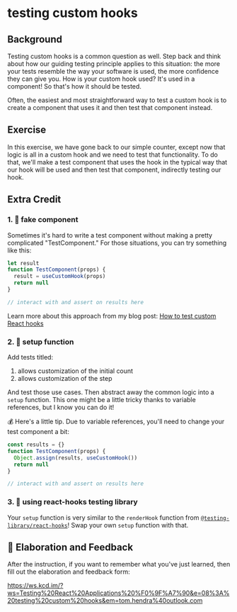 # testing custom hooks

## Background

Testing custom hooks is a common question as well. Step back and think about how
our guiding testing principle applies to this situation: the more your tests
resemble the way your software is used, the more confidence they can give you.
How is your custom hook used? It's used in a component! So that's how it should
be tested.

Often, the easiest and most straightforward way to test a custom hook is to
create a component that uses it and then test that component instead.

## Exercise

In this exercise, we have gone back to our simple counter, except now that logic
is all in a custom hook and we need to test that functionality. To do that,
we'll make a test component that uses the hook in the typical way that our hook
will be used and then test that component, indirectly testing our hook.

## Extra Credit

### 1. 💯 fake component

Sometimes it's hard to write a test component without making a pretty
complicated "TestComponent." For those situations, you can try something like
this:

```javascript
let result
function TestComponent(props) {
  result = useCustomHook(props)
  return null
}

// interact with and assert on results here
```

Learn more about this approach from my blog post:
[How to test custom React hooks](https://kentcdodds.com/blog/how-to-test-custom-react-hooks)

### 2. 💯 setup function

Add tests titled:

1. allows customization of the initial count
2. allows customization of the step

And test those use cases. Then abstract away the common logic into a `setup`
function. This one might be a little tricky thanks to variable references, but I
know you can do it!

💰 Here's a little tip. Due to variable references, you'll need to change your
test component a bit:

```javascript
const results = {}
function TestComponent(props) {
  Object.assign(results, useCustomHook())
  return null
}

// interact with and assert on results here
```

### 3. 💯 using react-hooks testing library

Your `setup` function is very similar to the `renderHook` function from
[`@testing-library/react-hooks`](https://github.com/testing-library/react-hooks-testing-library)!
Swap your own `setup` function with that.

## 🦉 Elaboration and Feedback

After the instruction, if you want to remember what you've just learned, then
fill out the elaboration and feedback form:

https://ws.kcd.im/?ws=Testing%20React%20Applications%20%F0%9F%A7%90&e=08%3A%20testing%20custom%20hooks&em=tom.hendra%40outlook.com
